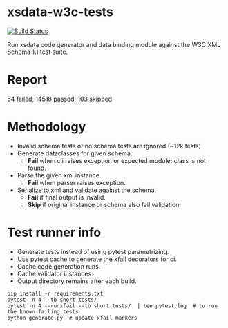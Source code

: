 # xsdata-w3c-tests

[![Build Status](https://travis-ci.com/tefra/xsdata-w3c-tests.svg?branch=master)](https://travis-ci.com/tefra/xsdata-w3c-tests)

Run xsdata code generator and data binding module against the W3C XML Schema 1.1 test
suite.

# Report

54 failed, 14518 passed, 103 skipped

# Methodology

- Invalid schema tests or no schema tests are ignored (~12k tests)
- Generate dataclasses for given schema.
  - **Fail** when cli raises exception or expected module::class is not found.
- Parse the given xml instance.
  - **Fail** when parser raises exception.
- Serialize to xml and validate against the schema.
  - **Fail** if final output is invalid.
  - **Skip** if original instance or schema also fail validation.

# Test runner info

- Generate tests instead of using pytest parametrizing.
- Use pytest cache to generate the xfail decorators for ci.
- Cache code generation runs.
- Cache validator instances.
- Output directory remains after each build.

```terminal
pip install -r requirements.txt
pytest -n 4 --tb short tests/
pytest -n 4 --runxfail --tb short tests/  | tee pytest.log  # to run the known failing tests
python generate.py  # update xfail markers
```
